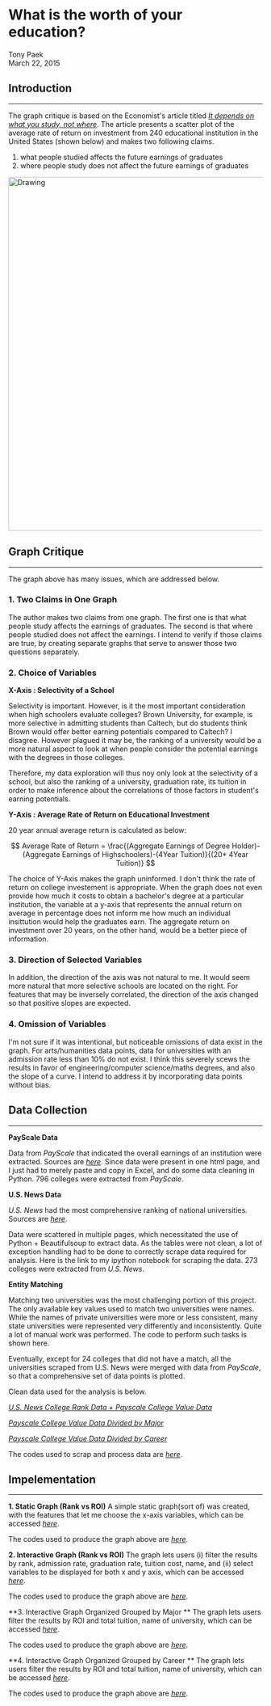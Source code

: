 
# What is the worth of your education?
Tony Paek  
March 22, 2015  

## Introduction
***
The graph critique is based on the Economist's article titled *[It depends on what you study, not where](http://www.economist.com/news/united-states/21646220-it-depends-what-you-study-not-where)*. The article presents a scatter plot of the average rate of return on investment from 240 educational institution in the United States (shown below) and makes two following claims.

1. what people studied affects the future earnings of graduates
2. where people study does not affect the future earnings of graduates

<img src="http://cdn.static-economist.com/sites/default/files/imagecache/original-size/images/print-edition/20150314_USC467_0.png" alt="Drawing" style="width: 700px;"/>

## Graph Critique
***
The graph above has many issues, which are addressed below.

### 1. Two Claims in One Graph
The author makes two claims from one graph. The first one is that what people study affects the earnings of graduates. The second is that where people studied does not affect the earnings. I intend to verify if those claims are true, by creating separate graphs that serve to answer those two questions separately.

### 2. Choice of Variables

**X-Axis : Selectivity of a School**

Selectivity is important. However, is it the most important consideration when high schoolers evaluate colleges? Brown University, for example, is more selective in admitting students than Caltech, but do students think Brown would offer better earning potentials compared to Caltech? I disagree. However plagued it may be, the ranking of a university would be a more natural aspect to look at when people consider the potential earnings with the degrees in those colleges.

Therefore, my data exploration will thus noy only look at the selectivity of a school, but also the ranking of a university, graduation rate, its tuition in order to make inference about the correlations of those factors in student's earning potentials. 

**Y-Axis : Average Rate of Return on Educational Investment**

20 year annual average return is calculated as below:

$$ Average Rate of Return = \frac{(Aggregate Earnings of Degree Holder)-(Aggregate Earnings of Highschoolers)-(4Year Tuition)}{(20* 4Year Tuition)} $$

The choice of Y-Axis makes the graph uninformed. I don't think the rate of return on college investement is appropriate. When the graph does not even provide how much it costs to obtain a bachelor's degree at a particular institution, the variable at a y-axis that represents the annual return on average in percentage does not inform me how much an individual insittution would help the graduates earn. The aggregate return on investment over 20 years, on the other hand, would be a better piece of information.

### 3. Direction of Selected Variables

In addition, the direction of the axis was not natural to me. It would seem more natural that more selective schools are located on the right. For features that may be inversely correlated, the direction of the axis changed so that positive slopes are expected.

### 4. Omission of Variables

I'm not sure if it was intentional, but noticeable omissions of data exist in the graph. For arts/humanities data points, data for universities with an admission rate less than 10% do not exist. I think this severely scews the results in favor of engineering/computer science/maths degrees, and also the slope of a curve. I intend to address it by incorporating data points without bias.

## Data Collection
***
**PayScale Data**

Data from *PayScale* that indicated the overall earnings of an institution were extracted. Sources are *[here](http://www.payscale.com/college-roi/)*. Since data were present in one html page, and I just had to merely paste and copy in Excel, and do some data cleaning in Python. 796 colleges were extracted from *PayScale*.

**U.S. News Data**

*U.S. News* had the most comprehensive ranking of national universities. Sources are *[here](http://colleges.usnews.rankingsandreviews.com/best-colleges/rankings/national-universities)*.

Data were scattered in multiple pages, which necessitated the use of Python + Beautifulsoup to extract data. As the tables were not clean, a lot of exception handling had to be done to correctly scrape data required for analysis. Here is the link to my ipython notebook for scraping the data. 273 colleges were extracted from *U.S. News*.

**Entity Matching**

Matching two universities was the most challenging portion of this project. The only available key values used to match two universities were names. While the names of private universities were more or less consistent, many state universities were represented very differently and inconsistently. Quite a lot of manual work was performed. The code to perform such tasks is shown here.

Eventually, except for 24 colleges that did not have a match, all the universities scraped from U.S. News were merged with data from *PayScale*, so that a comprehensive set of data points is plotted.

Clean data used for the analysis is below.

*[U.S. News College Rank Data + Payscale College Value Data](https://github.com/tonypaek/uni_value/blob/master/uni_rank_int/uni.csv)*

*[Payscale College Value Data Divided by Major](https://github.com/tonypaek/uni_value/blob/master/uni_major/uni_major.csv)*

*[Payscale College Value Data Divided by Career](https://github.com/tonypaek/uni_value/blob/master/uni_career/uni_career.csv)*

The codes used to scrap and process data are *[here]( https://github.com/tonypaek/uni_value/tree/master/Data_Processing)*.

## Impelementation
***

**1. Static Graph (Rank vs ROI)**
A simple static graph(sort of) was created, with the features that let me choose the x-axis variables, which can be accessed *[here](http://tonypaek.shinyapps.io/UniversityValue-rank-static)*.

The codes used to produce the graph above are *[here](https://github.com/tonypaek/uni_value/tree/master/uni_rank_stat)*.

**2. Interactive Graph (Rank vs ROI)**
The graph lets users (i) filter the results by rank, admission rate, graduation rate, tuition cost, name, and (ii) select variables to be displayed for both x and y axis, which can be accessed *[here](http://tonypaek.shinyapps.io/UniversityValue-rank-interactive)*.

The codes used to produce the graph above are *[here](https://github.com/tonypaek/uni_value/tree/master/uni_rank_int)*.

**3. Interactive Graph Organized Grouped by Major **
The graph lets users filter the results by ROI and total tuition, name of university, which can be accessed *[here](http://tonypaek.shinyapps.io/UniversityValue-Major)*.

The codes used to produce the graph above are *[here](https://github.com/tonypaek/uni_value/tree/master/uni_rank_major)*.


**4. Interactive Graph Organized Grouped by Career **
The graph lets users filter the results by ROI and total tuition, name of university, which can be accessed *[here](http://tonypaek.shinyapps.io/UniversityValue-Career)*.

The codes used to produce the graph above are *[here](https://github.com/tonypaek/uni_value/tree/master/uni_rank_career)*.
